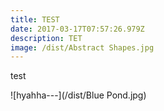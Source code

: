 ```yaml
---
title: TEST
date: 2017-03-17T07:57:26.979Z
description: TET
image: /dist/Abstract Shapes.jpg
---
```


test

![hyahha---](/dist/Blue Pond.jpg)

